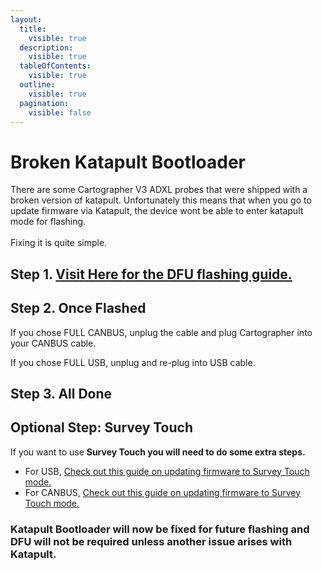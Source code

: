 ```yaml
---
layout:
  title:
    visible: true
  description:
    visible: true
  tableOfContents:
    visible: true
  outline:
    visible: true
  pagination:
    visible: false
---
```


# Broken Katapult Bootloader

There are some Cartographer V3 ADXL probes that were shipped with a broken version of katapult. Unfortunately this means that when you go to update firmware via Katapult, the device wont be able to enter katapult mode for flashing.\
\
Fixing it is quite simple.

## Step 1. [Visit Here for the DFU flashing guide.](firmware-updating/via-dfu.md)

## Step 2. Once Flashed

If you chose FULL CANBUS, unplug the cable and plug Cartographer into your CANBUS cable.

If you chose FULL USB, unplug and re-plug into USB cable.

## Step 3. All Done

## Optional Step: Survey Touch

If you want to use **Survey Touch you will need to do some extra steps.**

* For USB, [Check out this guide on updating firmware to Survey Touch mode.](firmware-updating/via-katapult/usb-flash.md)
* For CANBUS, [Check out this guide on updating firmware to Survey Touch mode.](firmware-updating/via-katapult/canbus-flash.md)

### Katapult Bootloader will now be fixed for future flashing and DFU will not be required unless another issue arises with Katapult.
